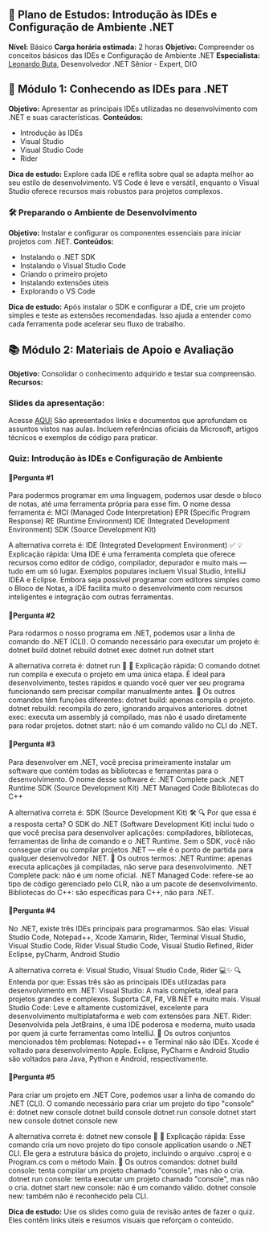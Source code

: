 ## 🧠 Plano de Estudos: Introdução às IDEs e Configuração de Ambiente .NET

**Nível:** Básico **Carga horária estimada:** 2 horas
**Objetivo:** Compreender os conceitos básicos das IDEs e Configuração de Ambiente .NET
**Especialista:** [Leonardo Buta](https://www.linkedin.com/in/leonardo-buta/), Desenvolvedor .NET Sênior - Expert, DIO


## 🧭 Módulo 1: Conhecendo as IDEs para .NET

**Objetivo:** Apresentar as principais IDEs utilizadas no desenvolvimento com .NET e suas características.
**Conteúdos:**
- Introdução às IDEs
- Visual Studio
- Visual Studio Code
- Rider

**Dica de estudo:** Explore cada IDE e reflita sobre qual se adapta melhor ao seu estilo de desenvolvimento. VS Code é leve e versátil, enquanto o Visual Studio oferece recursos mais robustos para projetos complexos.

### 🛠️ Preparando o Ambiente de Desenvolvimento

**Objetivo:** Instalar e configurar os componentes essenciais para iniciar projetos com .NET.
**Conteúdos:**
- Instalando o .NET SDK
- Instalando o Visual Studio Code
- Criando o primeiro projeto
- Instalando extensões úteis
- Explorando o VS Code

**Dica de estudo:** Após instalar o SDK e configurar a IDE, crie um projeto simples e teste as extensões recomendadas. Isso ajuda a entender como cada ferramenta pode acelerar seu fluxo de trabalho.


## 📚 Módulo 2: Materiais de Apoio e Avaliação
**Objetivo:** Consolidar o conhecimento adquirido e testar sua compreensão.
**Recursos:**
### Slides da apresentação: 
Acesse [AQUI](https://hermes.dio.me/files/assets/266ecf5b-fd52-4cc6-8fa0-49aa72293f39.pptx)
São apresentados links e documentos que aprofundam os assuntos vistos nas aulas.
Incluem referências oficiais da Microsoft, artigos técnicos e exemplos de código para praticar.

### Quiz: Introdução às IDEs e Configuração de Ambiente

#### 🧠Pergunta #1
Para podermos programar em uma linguagem, podemos usar desde o bloco de notas, até uma ferramenta própria para esse fim. O nome dessa ferramenta é: 
MCI (Managed Code Interpretation) 
EPR (Specific Program Response) 
RE (Runtime Environment) 
IDE (Integrated Development Environment) 
SDK (Source Development Kit)

A alternativa correta é: IDE (Integrated Development Environment) ✅
💡 Explicação rápida: Uma IDE é uma ferramenta completa que oferece recursos como editor de código, compilador, depurador e muito mais — tudo em um só lugar. Exemplos populares incluem Visual Studio, IntelliJ IDEA e Eclipse. Embora seja possível programar com editores simples como o Bloco de Notas, a IDE facilita muito o desenvolvimento com recursos inteligentes e integração com outras ferramentas.

#### 🧠Pergunta #2
Para rodarmos o nosso programa em .NET, podemos usar a linha de comando do .NET (CLI). O comando necessário para executar um projeto é: 
dotnet build 
dotnet rebuild 
dotnet exec 
dotnet run 
dotnet start

A alternativa correta é: dotnet run 🚀
🔧 Explicação rápida:
O comando dotnet run compila e executa o projeto em uma única etapa.
É ideal para desenvolvimento, testes rápidos e quando você quer ver seu programa funcionando sem precisar compilar manualmente antes.
📌 Os outros comandos têm funções diferentes:
dotnet build: apenas compila o projeto.
dotnet rebuild: recompila do zero, ignorando arquivos anteriores.
dotnet exec: executa um assembly já compilado, mas não é usado diretamente para rodar projetos.
dotnet start: não é um comando válido no CLI do .NET.

#### 🧠Pergunta #3
Para desenvolver em .NET, você precisa primeiramente instalar um software que contém todas as bibliotecas e ferramentas para o desenvolvimento. O nome desse software é:
.NET Complete pack 
.NET Runtime 
SDK (Source Development Kit)
.NET Managed Code 
Bibliotecas do C++

A alternativa correta é: SDK (Source Development Kit) 🛠️
🔍 Por que essa é a resposta certa?
O SDK do .NET (Software Development Kit) inclui tudo o que você precisa para desenvolver aplicações: compiladores, bibliotecas, ferramentas de linha de comando e o .NET Runtime.
Sem o SDK, você não consegue criar ou compilar projetos .NET — ele é o ponto de partida para qualquer desenvolvedor .NET.
📌 Os outros termos:
.NET Runtime: apenas executa aplicações já compiladas, não serve para desenvolvimento.
.NET Complete pack: não é um nome oficial.
.NET Managed Code: refere-se ao tipo de código gerenciado pelo CLR, não a um pacote de desenvolvimento.
Bibliotecas do C++: são específicas para C++, não para .NET.
#### 🧠Pergunta #4
No .NET, existe três IDEs principais para programarmos. São elas: 
Visual Studio Code, Notepad++, Xcode 
Xamarin, Rider, Terminal 
Visual Studio, Visual Studio Code, Rider 
Visual Studio Code, Visual Studio Refined, Rider 
Eclipse, pyCharm, Android Studio

A alternativa correta é: Visual Studio, Visual Studio Code, Rider 💻✨
🔍 Entenda por que: Essas três são as principais IDEs utilizadas para desenvolvimento em .NET:
Visual Studio: A mais completa, ideal para projetos grandes e complexos. Suporta C#, F#, VB.NET e muito mais.
Visual Studio Code: Leve e altamente customizável, excelente para desenvolvimento multiplataforma e web com extensões para .NET.
Rider: Desenvolvida pela JetBrains, é uma IDE poderosa e moderna, muito usada por quem já curte ferramentas como IntelliJ.
📌 Os outros conjuntos mencionados têm problemas:
Notepad++ e Terminal não são IDEs.
Xcode é voltado para desenvolvimento Apple.
Eclipse, PyCharm e Android Studio são voltados para Java, Python e Android, respectivamente.
#### 🧠Pergunta #5
Para criar um projeto em .NET Core, podemos usar a linha de comando do .NET (CLI). O comando necessário para criar um projeto do tipo "console" é: 
dotnet new console 
dotnet build console 
dotnet run console 
dotnet start new console 
dotnet console new

A alternativa correta é: dotnet new console 🧱
🔧 Explicação rápida: Esse comando cria um novo projeto do tipo console application usando o .NET CLI. Ele gera a estrutura básica do projeto, incluindo o arquivo .csproj e o Program.cs com o método Main.
📌 Os outros comandos:
dotnet build console: tenta compilar um projeto chamado "console", mas não o cria.
dotnet run console: tenta executar um projeto chamado "console", mas não o cria.
dotnet start new console: não é um comando válido.
dotnet console new: também não é reconhecido pela CLI.


**Dica de estudo:** Use os slides como guia de revisão antes de fazer o quiz. Eles contêm links úteis e resumos visuais que reforçam o conteúdo.
